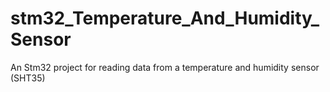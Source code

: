 # stm32_Temperature_And_Humidity_Sensor
An Stm32 project for reading data from a temperature and humidity sensor (SHT35) 
